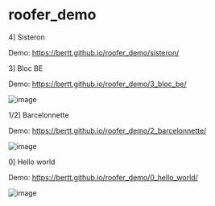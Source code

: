 # roofer_demo

4] Sisteron

Demo: https://bertt.github.io/roofer_demo/sisteron/

3] Bloc BE

Demo: https://bertt.github.io/roofer_demo/3_bloc_be/

![image](https://github.com/user-attachments/assets/0c31f739-a006-46bf-8d31-a6d95d2bc169)

1/2] Barcelonnette

Demo: https://bertt.github.io/roofer_demo/2_barcelonnette/

![image](https://github.com/user-attachments/assets/fdf209f9-ead8-441e-aa70-299014c411eb)

0] Hello world

Demo: https://bertt.github.io/roofer_demo/0_hello_world/

![image](https://github.com/user-attachments/assets/ac086b2b-baed-470a-bb51-5d4eb4bece54)



